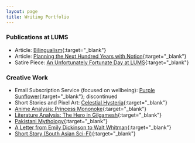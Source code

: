 ```yaml
---
layout: page
title: Writing Portfolio
---
```


### Publications at LUMS
- Article: [Bilingualism](https://drive.google.com/file/d/1RbzvevWyZx1RclaQ4eLMdGuYNFoqo00k/view){:target="_blank"}
- Article: [Planning the Next Hundred Years with Notion](https://drive.google.com/file/d/1Rb9FfkixZhE5Q4Wz2UxE9-NfyUd4gBFT/view){:target="_blank"}
- Satire Piece: [An Unfortunately Fortunate Day at LUMS](https://drive.google.com/file/d/1R_N9sPBgWbOV6m1q_ItSX9HopoQb1Dou/view){:target="_blank"}

### Creative Work
- Email Subscription Service (focused on wellbeing): [Purple Sunflower](https://purplesunflowerarchive.wordpress.com/){:target="_blank"}; discontinued
- Short Stories and Pixel Art: [Celestial Hysteria](https://celestialhysteria.blogspot.com/){:target="_blank"}
- [Anime Analysis: Princess Mononoke](https://drive.google.com/file/d/1RcaLjWZPcnL-KJHiDPxaYBsQTfFgYQnr/view){:target="_blank"}
- [Literature Analysis: The Hero in Gilgamesh](https://drive.google.com/file/d/1RaZBnunxrxA2zJrDgzZUBsHzrqrrKTqn/view){:target="_blank"}
- [Pakistani Mythology](https://drive.google.com/file/d/1Ra5EeG4PSp91xkiJZGK1H-J-SWxTg5nr/view){:target="_blank"}
- [A Letter from Emily Dickinson to Walt Whitman](https://drive.google.com/file/d/1R_NDFgCAoLv4o2oCOt5e86dA3qoeJ1d1/view){:target="_blank"}
- [Short Story (South Asian Sci-Fi)](https://drive.google.com/file/d/1R_2DW6sZ6AXdQ8RAtt2HyiOFJt_xz0v1/view){:target="_blank"}
